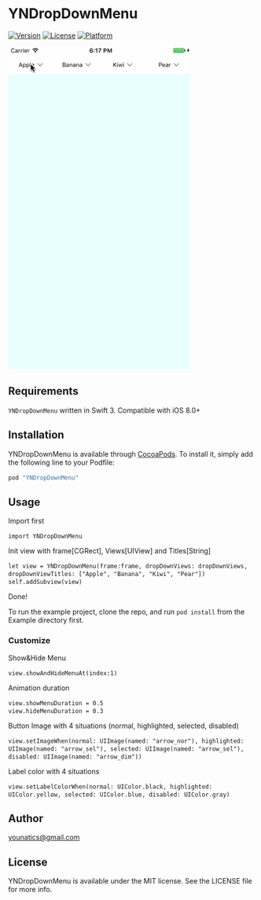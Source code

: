 # YNDropDownMenu

[![Version](https://img.shields.io/cocoapods/v/YNDropDownMenu.svg?style=flat)](http://cocoapods.org/pods/YNDropDownMenu)
[![License](https://img.shields.io/cocoapods/l/YNDropDownMenu.svg?style=flat)](http://cocoapods.org/pods/YNDropDownMenu)
[![Platform](https://img.shields.io/cocoapods/p/YNDropDownMenu.svg?style=flat)](http://cocoapods.org/pods/YNDropDownMenu)

![demo](YNDropDownMenu.gif)

## Requirements

`YNDropDownMenu` written in Swift 3. Compatible with iOS 8.0+

## Installation

YNDropDownMenu is available through [CocoaPods](http://cocoapods.org). To install
it, simply add the following line to your Podfile:

```ruby
pod "YNDropDownMenu"
```

## Usage

Import first 
```
import YNDropDownMenu
```

Init view with frame[CGRect], Views[UIView] and Titles[String]
```
let view = YNDropDownMenu(frame:frame, dropDownViews: dropDownViews, dropDownViewTitles: ["Apple", "Banana", "Kiwi", "Pear"])
self.addSubview(view)
```

Done!

To run the example project, clone the repo, and run `pod install` from the Example directory first.

### Customize

Show&Hide Menu

```
view.showAndHideMenuAt(index:1)
```

Animation duration

```
view.showMenuDuration = 0.5
view.hideMenuDuration = 0.3
```

Button Image with 4 situations (normal, highlighted, selected, disabled)
```
view.setImageWhen(normal: UIImage(named: "arrow_nor"), highlighted: UIImage(named: "arrow_sel"), selected: UIImage(named: "arrow_sel"), disabled: UIImage(named: "arrow_dim"))
```

Label color with 4 situations
```
view.setLabelColorWhen(normal: UIColor.black, highlighted: UIColor.yellow, selected: UIColor.blue, disabled: UIColor.gray)
```

## Author

younatics@gmail.com

## License

YNDropDownMenu is available under the MIT license. See the LICENSE file for more info.
